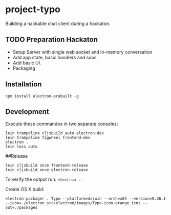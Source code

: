 # project-typo

Building a hackable chat client during a hackaton.

## TODO Preparation Hackaton

* Setup Server with single web socket and in-memory conversation
* Add app state, basic handlers and subs.
* Add basic UI.
* Packaging

## Installation

```
npm install electron-prebuilt -g
```

## Development

Execute these commandos in two separate consoles:

```
lein trampoline cljsbuild auto electron-dev
lein trampoline figwheel frontend-dev
electron .
lein less auto
````

##Release

```
lein cljsbuild once frontend-release
lein cljsbuild once electron-release
```

To verify the output run: `electron .`.

Create OS X build:
```
electron-packager . Typo --platform=darwin --arch=x64 --version=0.36.1 --icon=./electron_src/electron/images/Typo-icon-orange.icns --out=./packages
```
